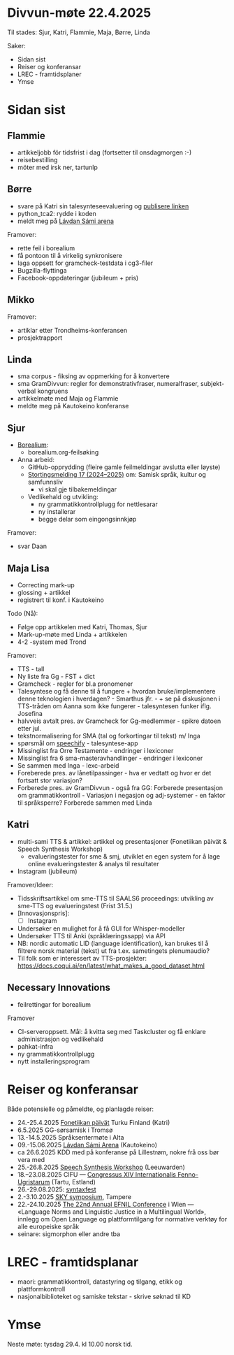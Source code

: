 # Divvun-møte 22.4.2025

Til stades: Sjur, Katri, Flammie, Maja, Børre, Linda

Saker:

- Sidan sist
- Reiser og konferansar
- LREC - framtidsplaner
- Ymse

# Sidan sist

## Flammie

* artikkeljobb för tidsfrist i dag (fortsetter til onsdagmorgen :-)
* reisebestilling 
* möter med irsk ner, tartunlp

## Børre

- svare på Katri sin talesynteseevaluering og [publisere linken](https://www.facebook.com/Divvun/posts/pfbid02saPLrfRUdoWJ9GdTWk2833d85WgZTMsjQm4WbbtfautfAiq8YBtPGQmxEFw8PZiUl)
- python_tca2: rydde i koden
- meldt meg på [Lávdan Sámi arena](https://lavdansamiarena.com/)

Framover:

- rette feil i borealium
- få pontoon til å virkelig synkronisere
- laga oppsett for gramcheck-testdata i cg3-filer
- Bugzilla-flyttinga
- Facebook-oppdateringar (jubileum + pris)

## Mikko

Framover:

- artiklar etter Trondheims-konferansen
- prosjektrapport

## Linda

- sma corpus - fiksing av oppmerking for å konvertere
- sma GramDivvun: regler for demonstrativfraser, numeralfraser, subjekt-verbal kongruens
- artikkelmøte med Maja og Flammie
- meldte meg på Kautokeino konferanse

## Sjur

- [Borealium](https://github.com/orgs/borealium/projects/1/views/1?groupedBy%5BcolumnId%5D=Parent+issue):
    - borealium.org-feilsøking
- Anna arbeid:
    - GitHub-opprydding (fleire gamle feilmeldingar avslutta eller løyste)
    - [Stortingsmelding 17 (2024–2025)](https://www.regjeringen.no/no/dokumenter/meld.-st.-17-20242025/id3095316/) om: Samisk språk, kultur og samfunnsliv
        - vi skal gje tilbakemeldingar
    - Vedlikehald og utvikling:
        - ny grammatikkontrollplugg for nettlesarar
        - ny installerar
        - begge delar som eingongsinnkjøp

Framover:
- svar Daan

## Maja Lisa

- Correcting mark-up
- glossing + artikkel
- registrert til konf. i Kautokeino

Todo (Nå):
- Følge opp artikkelen med Katri, Thomas, Sjur
- Mark-up-møte med Linda + artikkelen
- 4-2 -system med Trond

Framover:
- TTS - tall
- Ny liste fra Gg - FST + dict
- Gramcheck - regler for bl.a pronomener
- Talesyntese og få denne til å fungere + hvordan bruke/implementere denne teknologien  i hverdagen? - Smarthus jfr. - + se på diskusjonen i TTS-tråden om Aanna som ikke fungerer - talesyntesen funker iflg. Josefina
- halvveis avtalt pres. av Gramcheck for Gg-medlemmer - spikre datoen etter jul.
- tekstnormalisering for SMA (tal og forkortingar til tekst) m/ Inga 
- spørsmål om [speechify](https://speechify.com) - talesyntese-app
- Missinglist fra Orre Testamente  - endringer i lexiconer
- Missinglist fra 6 sma-masteravhandlinger - endringer i lexiconer
- Se sammen med Inga - lexc-arbeid
- Foreberede pres. av lånetilpassinger - hva er vedtatt og hvor er det fortsatt stor variasjon? 
- Forberede pres. av GramDivvun - også fra GG: Forberede presentasjon om grammatikkontroll - Variasjon i negasjon og adj-systemer - en faktor til språksperre? Forberede sammen med Linda 

## Katri

- multi-sami TTS & artikkel: artikkel og presentasjoner (Fonetiikan päivät & Speech Synthesis Workshop)
    - evalueringstester for sme & smj, utviklet en egen system for å lage online evalueringstester & analys til resultater
- Instagram (jubileum)

Framover/Ideer:
- Tidsskriftsartikkel om sme-TTS til SAALS6 proceedings: utvikling av sme-TTS og evalueringstest (Frist 31.5.)
- [Innovasjonspris]:
    - [ ] Instagram
- Undersøker en mulighet for å få GUI for Whisper-modeller
- Undersøker TTS til Anki (språklæringssapp) via API
- NB: nordic automatic LID (language
  identification), kan brukes til å filtrere norsk
  material (tekst) ut fra t.ex. sametingets
  plenumaudio?
- Til folk som er interessert av TTS-prosjekter: <https://docs.coqui.ai/en/latest/what_makes_a_good_dataset.html>

## Necessary Innovations

- feilrettingar for borealium

Framover
- CI-serveroppsett. Mål: å kvitta seg med Taskcluster og få enklare administrasjon og vedlikehald
- pahkat-infra
- ny grammatikkontrollplugg
- nytt installeringsprogram

# Reiser og konferansar

Både potensielle og påmeldte, og planlagde reiser:

- 24.-25.4.2025 [Fonetiikan päivät](https://sites.utu.fi/fp2025/en/) Turku Finland (Katri)
- 6.5.2025 GG-sørsamisk i Tromsø
- 13.-14.5.2025 Språksentermøte i Alta
- 09.-15.06.2025 [Lávdan Sámi Arena](https://lavdansamiarena.com/en/home/) (Kautokeino)
- ca 26.6.2025 KDD med på konferanse på Lillestrøm, nokre frå oss bør vera med
- 25.-26.8.2025 [Speech Synthesis Workshop](https://blogs.helsinki.fi/ssw13-2025/) (Leeuwarden)
- 18.–23.08.2025 CIFU — [Congressus XIV Internationalis Fenno-Ugristarum](https://cifu14.ut.ee/symposium-b12/) (Tartu, Estland)
- 26.-29.08.2025: [syntaxfest](https://syntaxfest.github.io/syntaxfest25/)
- 2.-3.10.2025 [SKY symposium](https://events.tuni.fi/skysymposium2025/), Tampere
- 22.-24.10.2025 [The 22nd Annual EFNIL Conference](https://efnil.org/conferences/2025-vienna/) i Wien — «Language Norms and Linguistic Justice in a Multilingual World», innlegg om Open Language og plattformtilgang for normative verktøy for alle europeiske språk
- seinare: sigmorphon eller andre tba

# LREC - framtidsplanar

- maori: grammatikkontroll, datastyring og tilgang, etikk og plattformkontroll
- nasjonalbiblioteket og samiske tekstar - skrive søknad til KD

# Ymse

Neste møte: tysdag 29.4. kl 10.00 norsk tid.
